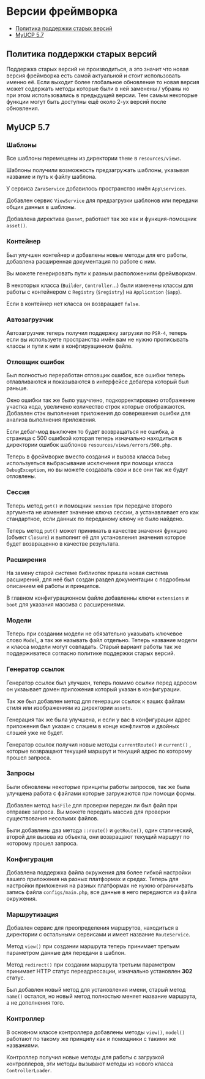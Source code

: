 # Версии фреймворка

- [Политика поддержки старых версий](#Политика-поддержки-старых-версий)
- [MyUCP 5.7](#5.7)

<a name="Политика-поддержки-старых-версий"></a>
## Политика поддержки старых версий

Поддержка старых версий не производиться, а это значит что новая версия фреймворка есть самой актуальной и стоит использовать именно её. Если выходит более глобальное обновление то новая версия может содержать методы которые были в ней заменены / убраны но при этом использовались в предыдущей версии. Тем самым некоторые функции могут быть доступны ещё около 2-ух версий после обновления.

<a name="5.7"></a>
## MyUCP 5.7

### Шаблоны

Все шаблоны перемещены из директории `theme` в `resources/views`.

Шаблоны получили возможность предзагружать шаблоны, указывая название и путь к файлу шаблона.

У сервиса `ZaraService` добавилось пространство имён `App\services`.

Добавлен сервис `ViewService` для предзагрузки шаблонов или передачи общих данных в шаблоны.

Добавлена директива `@asset`, работает так же как и функция-помощник `asset()`.


### Контейнер

Был улучшен контейнер и добавлены новые методы для его работы, добавлена расширенная документация по работе с ним.

Вы можете генерировать пути к разным расположениям фреймворкам.

В некоторых класса (`Builder`, `Controller`...) были изменены классы для работы с контейнером с `Registry` (`$registry`) на `Application` (`$app`).

Если в контейнер нет класса он возвращает `false`.

### Автозагрузчик

Автозагрузчик теперь получил поддержку загрузки по `PSR-4`, теперь если вы используете пространства имён вам не нужно
прописывать классы и пути к ним в конфгируацинном файле.

### Отловщик ошибок

Был полностью переработан отловщик ошибок, все ошибки теперь отлавливаются и показываются в интерфейсе
дебагера который был раньше.

Окно ошибки так же было ушучлено, подкорректировано отображение участка кода, увеличено количество строк которые отображаются.
Добавлен стэк выполнения приложения до соверешения ошибки для анализа выполнения приложения.

Если дебаг-мод выключен то будет возвращаться не ошибка, а страница с 500 ошибкой которая теперь изначально находиться в директории ошибок шаблонов 
`resources/views/errors/500.php`.

Теперь в фреймворке вместо создания и вызова класса `Debug` используеться выбрасывание исключения при помощи класса `DebugException`, но вы можете создавать свои и все они так же будут отловлены.

### Сессия

Теперь метод `get()` и помощник `session` при передаче второго аргумента не изменяет значение ключа сессии, а устанавливает его как стандартное,
если данных по переданому ключу не было найдено.

Теперь метод `put()` может принимать в качестве значения функцию (объект `Closure`) и выполнит её для установления значения которое будет возвращенно в качестве результата.

### Расширения

На замену старой системе библиотек пришла новая система расширений, для неё был создан раздел документации с подробным описанием её работы и принципов.

В главном конфигурационном файле добавленны ключи `extensions` и `boot` для указания массива с расширениями.

### Модели

Теперь при создании модели не обязательно указывать ключевое слово `Model`, а так же называть файл отдельно. Теперь название модели и класса модели могут совпадать.
Старый вариант работы так же поддерживатеся согласно политике поддержки старых версий.

### Генератор ссылок

Генератор ссылок был улучшен, теперь помимо ссылки перед адресом он укзаывает домен приложения который указан в конфигурации.

Так же был добавлен метод для генерации ссылок к ваших файлам стиля или изображениям из директории `assets`.

Генерация так же была улучшена, и если у вас в конфигурации адрес приложения был указан с слэшем в конце конфликтов и двойных слэшей уже не будет.

Генератор ссылок получил новые методы `currentRoute()` и `current()` , которые возвращают текущий маршрут и текущий адрес по которому прошел запроса.

### Запросы

Были обновлены некоторые принципы работы запросов, так же была улучшена работа с файлами которые загружаются при помощи формы.

Добавлен метод `hasFile` для проверки передан ли был файл при отправке запроса. Вы можете передать массив для проверки существования несольких файлов.

Были добавлены два метода `::route()` и `getRoute()`, один статический, второй для вызова из объекта, они возвращают текущий маршрут по которому прошел запроса.

### Конфигурация

Добавлена поддержка файла окружения для более гибкой настройки вашего приложения на разных платформах и средах. Теперь для настройки приложения на разных платформах
не нужно ограничивать запись файла `configs/main.php`, все данные в него передаются из файла окружения.

### Маршрутизация

Добавлен сервис для преопределения маршрутов, находиться в директории с остальными сервисами и имеет название `RouteService`.

Метод `view()` при создании маршрута теперь принимает третьим параметром данные для передачи в шаблон.

Метод `redirect()` при создании маршрута третьим параметром принимает HTTP статус переадрессации, изначально установлен **302** статус.

Был добавлен новый метод для установления имени, старый метод `name()` остался, но новый метод полностью меняет название маршрута, а не дополнения того.

### Контроллер

В основном классе контроллера добавлены методы `view()`, `model()` работают по такому же принципу как и помощники с такими же названиями.

Контроллер получил новые методы для работы с загрузкой контроллеров, эти методы вызывают методы из нового класса `ControllerLoader`.